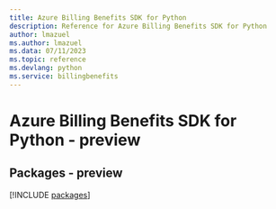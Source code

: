 ```yaml
---
title: Azure Billing Benefits SDK for Python
description: Reference for Azure Billing Benefits SDK for Python
author: lmazuel
ms.author: lmazuel
ms.data: 07/11/2023
ms.topic: reference
ms.devlang: python
ms.service: billingbenefits
---
```

# Azure Billing Benefits SDK for Python - preview
## Packages - preview
[!INCLUDE [packages](billing-benefits-index.md)]